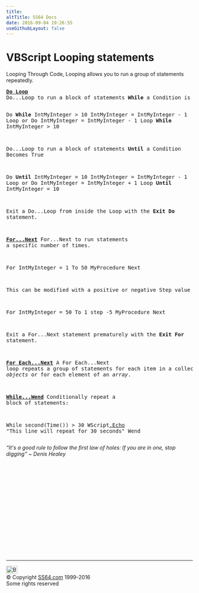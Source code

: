```yaml
---
title:
altTitle: SS64 Docs
date: 2016-09-04 19:26:55
useGithubLayout: false
---
```

<!-- #BeginLibraryItem "/Library/head_vbsyntax.lbi" --><!-- #EndLibraryItem --><h1>VBScript Looping statements</h1> 
<p>Looping Through Code, Looping allows you to run a group of statements 
  repeatedly. </p>
<pre><b><a href="do.html">Do Loop</a></b>
Do...Loop to run a block of statements <b>While</b> a Condition is True

   Do <b>While</b> IntMyInteger &gt; 10
      IntMyInteger = IntMyInteger - 1
   Loop
or
   Do
      IntMyInteger = IntMyInteger - 1
   Loop <b>While</b> IntMyInteger &gt; 10

Do...Loop to run a block of statements <b>Until</b> a Condition Becomes True

   Do <b>Until</b> IntMyInteger = 10
      IntMyInteger = IntMyInteger - 1
   Loop
or
   Do
      IntMyInteger = IntMyInteger + 1
   Loop <b>Until</b> IntMyInteger = 10

Exit a Do...Loop  from inside the Loop with the <b>Exit Do</b> statement.


<b><a href="for.html">For...Next</a></b>
For...Next to run statements a specific number of times. 

   For IntMyInteger = 1 To 50
      MyProcedure
   Next

This can be modified with a positive or negative Step value

   For IntMyInteger = 50 To 1 step -5
      MyProcedure
   Next

Exit a For...Next statement prematurely with the <b>Exit For</b> statement.


<b><a href="foreach.html">For Each...Next</a>
</b>A For Each...Next loop repeats a group of statements for each item
in a collection of <i>objects</i> or for each element of an <i>array</i>.

<a href="while.html"><b>While...Wend</b></a>   Conditionally repeat a block of statements:

While second(Time()) &gt; 30 
   WScript<a href="echo.html">.Echo</a> "This line will repeat for 30 seconds"
Wend
</pre>
<p class="quote"><i>“It's a good rule to follow the first law of holes: If you are in one, stop digging” ~ Denis Healey</i></p><!-- #BeginLibraryItem "/Library/foot_vb.lbi" --><p>
<!-- VB300 -->
<ins class="adsbygoogle" style="display:inline-block;width:300px;height:250px" data-ad-client="ca-pub-6140977852749469" data-ad-slot="1683739502"></ins>
<script>
(adsbygoogle = window.adsbygoogle || []).push({});
</script></p>
<hr>
<div id="bl" class="footer"><a href="syntax-loops.html#"><img src="../images/top.png" width="30" height="22" alt="Back to the Top"></a></div>
<div id="br" class="footer, tagline">© Copyright <a href="../index.html">SS64.com</a> 1999-2016<br>
Some rights reserved</div><!-- #EndLibraryItem -->


